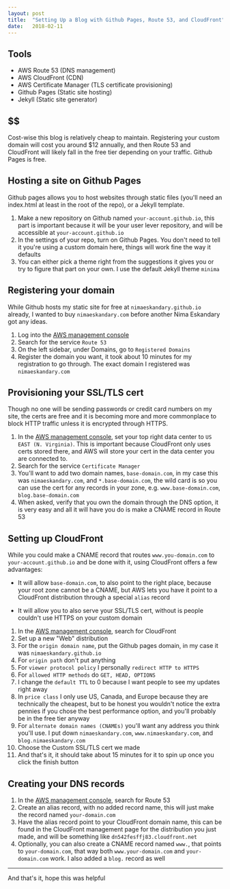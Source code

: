 ```yaml
---
layout: post
title:  "Setting Up a Blog with Github Pages, Route 53, and CloudFront"
date:   2018-02-11
---
```


## Tools

* AWS Route 53 (DNS management)
* AWS CloudFront (CDN)
* AWS Certificate Manager (TLS certificate provisioning)
* Github Pages (Static site hosting)
* Jekyll (Static site generator)

## $$

Cost-wise this blog is relatively cheap to maintain. Registering your custom domain will cost you around $12 annually, and then Route 53 and CloudFront will likely fall in the free tier depending on your traffic. Github Pages is free. 

## Hosting a site on Github Pages

Github pages allows you to host websites through static files (you'll need an index.html at least in the root of the repo), or a Jekyll template.

1. Make a new repository on Github named `your-account.github.io`, this part is important because it will be your user lever repository, and will be accessible at `your-account.github.io`
1. In the settings of your repo, turn on Github Pages. You don't need to tell it you're using a custom domain here, things will work fine the way it defaults
1. You can either pick a theme right from the suggestions it gives you or try to figure that part on your own. I use the default Jekyll theme `minima`

## Registering your domain

While Github hosts my static site for free at `nimaeskandary.github.io` already, I wanted to buy `nimaeskandary.com` before another Nima Eskandary got any ideas.

1. Log into the [AWS management console](console.aws.amazon.com)
1. Search for the service `Route 53`
1. On the left sidebar, under Domains, go to `Registered Domains`
1. Register the domain you want, it took about 10 minutes for my registration to go through. The exact domain I registered was `nimaeskandary.com`

## Provisioning your SSL/TLS cert

Though no one will be sending passwords or credit card numbers on my site, the certs are free and it is becoming more and more commonplace to block HTTP traffic unless it is encrypted through HTTPS. 

1. In the [AWS management console](console.aws.amazon.com), set your top right data center to `US EAST (N. Virginia)`. This is important because CloudFront only uses certs stored there, and AWS will store your cert in the data center you are connected to.
1. Search for the service `Certificate Manager`
1. You'll want to add two domain names, `base-domain.com`, in my case this was `nimaeskandary.com`, and `*.base-domain.com`, the wild card is so you can use the cert for any records in your zone, e.g. `www.base-domain.com`, `blog.base-domain.com`
1. When asked, verify that you own the domain through the DNS option, it is very easy and all it will have you do is make a CNAME record in Route 53

## Setting up CloudFront

While you could make a CNAME record that routes `www.you-domain.com` to `your-account.github.io` and be done with it, using CloudFront offers a few advantages:

* It will allow `base-domain.com`, to also point to the right place, because your root zone cannot be a CNAME, but AWS lets you have it point to a CloudFront distribution through a special `alias` record

* It will allow you to also serve your SSL/TLS cert, without is people couldn't use HTTPS on your custom domain

1. In the [AWS management console](console.aws.amazon.com), search for CloudFront
1. Set up a new "Web" distribution
1. For the `origin domain name`, put the Github pages domain, in my case it was `nimaeskandary.github.io`
1. For `origin path` don't put anything
1. For `viewer protocol policy` I personally `redirect HTTP to HTTPS`
1. For `allowed HTTP methods` do `GET, HEAD, OPTIONS`
1. I change the `default TTL` to 0 because I want people to see my updates right away
1. In `price class` I only use US, Canada, and Europe because they are technically the cheapest, but to be honest you wouldn't notice the extra pennies if you chose the best performance option, and you'll probably be in the free tier anyway
1. For `alternate domain names (CNAMEs)` you'll want any address you think you'll use. I put down `nimaeskandary.com`, `www.nimaeskandary.com`, and `blog.nimaeskandary.com`
1. Choose the Custom SSL/TLS cert we made
1. And that's it, it should take about 15 minutes for it to spin up once you click the finish button

## Creating your DNS records

1. In the [AWS management console](console.aws.amazon.com), search for Route 53
1. Create an alias record, with no added record name, this will just make the record named `your-domain.com`
1. Have the alias record point to your CloudFront domain name, this can be found in the CloudFront management page for the distribution you just made, and will be something like `dn542fesffj83.cloudfront.net`
1. Optionally, you can also create a CNAME record named `www.`, that points to `your-domain.com`, that way both `www.your-domain.com` and `your-domain.com` work. I also added a `blog.` record as well

---

And that's it, hope this was helpful

